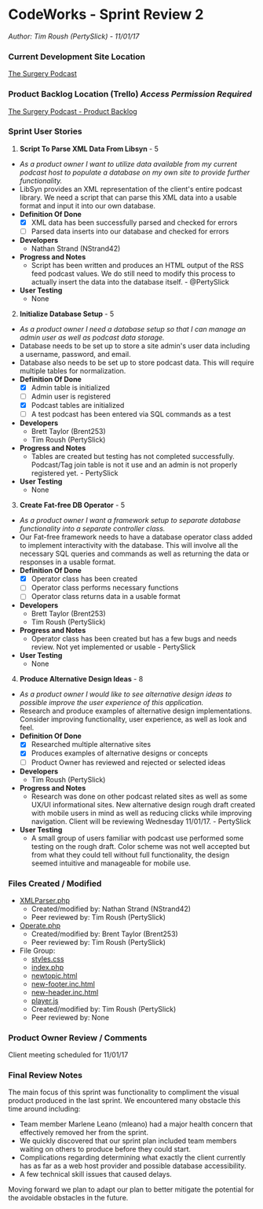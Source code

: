 # CodeWorks - Sprint Review 2
*Author: Tim Roush (PertySlick) - 11/01/17*

### Current Development Site Location

[The Surgery Podcast](http://surgerypodcast.greenrivertech.net)

### Product Backlog Location (Trello) *Access Permission Required*

[The Surgery Podcast - Product Backlog](https://trello.com/b/6gTgrtVA/the-surgery-podcast-app)

### Sprint User Stories

1. **Script To Parse XML Data From Libsyn** - 5
  - *As a product owner I want to utilize data available from my current podcast host to populate a database on my own site to provide further functionality.*
  - LibSyn provides an XML representation of the client's entire podcast library.  We need a script that can parse this XML data into a usable format and input it into our own database.
  - **Definition Of Done**
    - [x] XML data has been successfully parsed and checked for errors
    - [ ] Parsed data inserts into our database and checked for errors
  - **Developers**
    - Nathan Strand (NStrand42)
  - **Progress and Notes**
    - Script has been written and produces an HTML output of the RSS feed podcast values.  We do still need to modify this process to actually insert the data into the database itself. - @PertySlick
  - **User Testing**
    - None

2. **Initialize Database Setup** - 5
  - *As a product owner I need a database setup so that I can manage an admin user as well as podcast data storage.*
  - Database needs to be set up to store a site admin's user data including a username, password, and email.
  - Database also needs to be set up to store podcast data.  This will require multiple tables for normalization.
  - **Definition Of Done**
    - [x] Admin table is initialized
    - [ ] Admin user is registered
    - [x] Podcast tables are initialized
    - [ ] A test podcast has been entered via SQL commands as a test
  - **Developers**
    - Brett Taylor (Brent253)
    - Tim Roush (PertySlick)
  - **Progress and Notes**
    - Tables are created but testing has not completed successfully.  Podcast/Tag join table is not it use and an admin is not properly registered yet. - PertySlick
  - **User Testing**
    - None

3. **Create Fat-free DB Operator** - 5
  - *As a product owner I want a framework setup to separate database functionality into a separate controller class.*
  - Our Fat-free framework needs to have a database operator class added to implement interactivity with the database.  This will involve all the necessary SQL queries and commands as well as returning the data or responses in a usable format.
  - **Definition Of Done**
    - [x] Operator class has been created
    - [ ] Operator class performs necessary functions
    - [ ] Operator class returns data in a usable format
  - **Developers**
    - Brett Taylor (Brent253)
    - Tim Roush (PertySlick)
  - **Progress and Notes**
    - Operator class has been created but has a few bugs and needs review.  Not yet implemented or usable - PertySlick
  - **User Testing**
    - None

4. **Produce Alternative Design Ideas** - 8
  - *As a product owner I would like to see alternative design ideas to possible improve the user experience of this application.*
  - Research and produce examples of alternative design implementations.  Consider improving functionality, user experience, as well as look and feel.
  - **Definition Of Done**
    - [x] Researched multiple alternative sites
    - [x] Produces examples of alternative designs or concepts
    - [ ] Product Owner has reviewed and rejected or selected ideas
  - **Developers**
    - Tim Roush (PertySlick)
  - **Progress and Notes**
    - Research was done on other podcast related sites as well as some UX/UI informational sites.  New alternative design rough draft created with mobile users in mind as well as reducing clicks while improving navigation.  Client will be reviewing Wednesday 11/01/17. - PertySlick
  - **User Testing**
    - A small group of users familiar with podcast use performed some testing on the rough draft.  Color scheme was not well accepted but from what they could tell without full functionality, the design seemed intuitive and manageable for mobile use.

### Files Created / Modified

- [XMLParser.php](https://github.com/PertySlick/surgery-podcast-app/blob/master/classes/XmlParser.php)
  - Created/modified by: Nathan Strand (NStrand42)
  - Peer reviewed by: Tim Roush (PertySlick)
- [Operate.php](https://github.com/PertySlick/surgery-podcast-app/blob/master/dboperator.php)
  - Created/modified by: Brent Taylor (Brent253)
  - Peer reviewed by: Tim Roush (PertySlick)
- File Group:
  - [styles.css](https://github.com/PertySlick/surgery-podcast-app/blob/master/css/styles.css)
  - [index.php](https://github.com/PertySlick/surgery-podcast-app/blob/master/index.php)
  - [newtopic.html](https://github.com/PertySlick/surgery-podcast-app/blob/master/view/newtopic.html)
  - [new-footer.inc.html](https://github.com/PertySlick/surgery-podcast-app/blob/master/includes/new-footer.inc.html)
  - [new-header.inc.html](https://github.com/PertySlick/surgery-podcast-app/blob/master/includes/new-header.inc.html)
  - [player.js](https://github.com/PertySlick/surgery-podcast-app/blob/master/js/player.js)
  - Created/modified by: Tim Roush (PertySlick)
  - Peer reviewed by: None

### Product Owner Review / Comments

Client meeting scheduled for 11/01/17

### Final Review Notes

The main focus of this sprint was functionality to compliment the visual product produced in the last sprint.  We encountered many obstacle this time around including:
  - Team member Marlene Leano (mleano) had a major health concern that effectively removed her from the sprint.
  - We quickly discovered that our sprint plan included team members waiting on others to produce before they could start.
  - Complications regarding determining what exactly the client currently has as far as a web host provider and possible database accessibility.
  - A few technical skill issues that caused delays.

Moving forward we plan to adapt our plan to better mitigate the potential for the avoidable obstacles in the future.